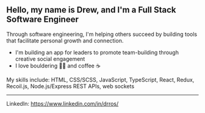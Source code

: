 ## Hello, my name is Drew, and I'm a Full Stack Software Engineer

Through software engineering, I'm helping others succeed by building tools that facilitate personal growth and connection.

+ I'm building an app for leaders to promote team-building through creative social engagement
+ I love bouldering 🧗‍♂️ and coffee ☕

My skills include: HTML, CSS/SCSS, JavaScript, TypeScript, React, Redux, Recoil.js, Node.js/Express REST APIs, web sockets

---
LinkedIn: https://www.linkedin.com/in/drros/
